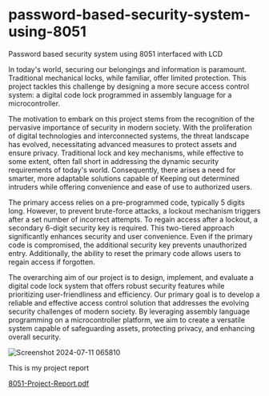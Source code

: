 # password-based-security-system-using-8051
Password based security system using 8051 interfaced with LCD

In today's world, securing our belongings and information is paramount. Traditional 
mechanical locks, while familiar, offer limited protection. This project tackles this challenge by 
designing a more secure access control system: a digital code lock programmed in assembly 
language for a microcontroller. 
 
 
The motivation to embark on this project stems from the recognition of the pervasive 
importance of security in modern society. With the proliferation of digital technologies and 
interconnected systems, the threat landscape has evolved, necessitating advanced measures to 
protect assets and ensure privacy. Traditional lock and key mechanisms, while effective to 
some extent, often fall short in addressing the dynamic security requirements of today's world. 
Consequently, there arises a need for smarter, more adaptable solutions capable of Keeping out 
determined intruders while offering convenience and ease of use to authorized users. 
 
 
The primary access relies on a pre-programmed code, typically 5 digits long. However, to 
prevent brute-force attacks, a lockout mechanism triggers after a set number of incorrect 
attempts.  To regain access after a lockout, a secondary 6-digit security key is required. This 
two-tiered approach significantly enhances security and user convenience. Even if the primary 
code is compromised, the additional security key prevents unauthorized entry. Additionally, 
the ability to reset the primary code allows users to regain access if forgotten. 
 
 
The overarching aim of our project is to design, implement, and evaluate a digital code lock 
system that offers robust security features while prioritizing user-friendliness and efficiency. 
Our primary goal is to develop a reliable and effective access control solution that addresses 
the evolving security challenges of modern society. By leveraging assembly language 
programming on a microcontroller platform, we aim to create a versatile system capable of 
safeguarding assets, protecting privacy, and enhancing overall security.


![Screenshot 2024-07-11 065810](https://github.com/VamsiKrishna-26/password-based-security-system-using-8051/assets/163020209/07ce83be-52e2-41d5-b9af-5a8fb28516ff)

This is my project report


[8051-Project-Report.pdf](https://github.com/user-attachments/files/16170460/8051-Project-Report.pdf)
